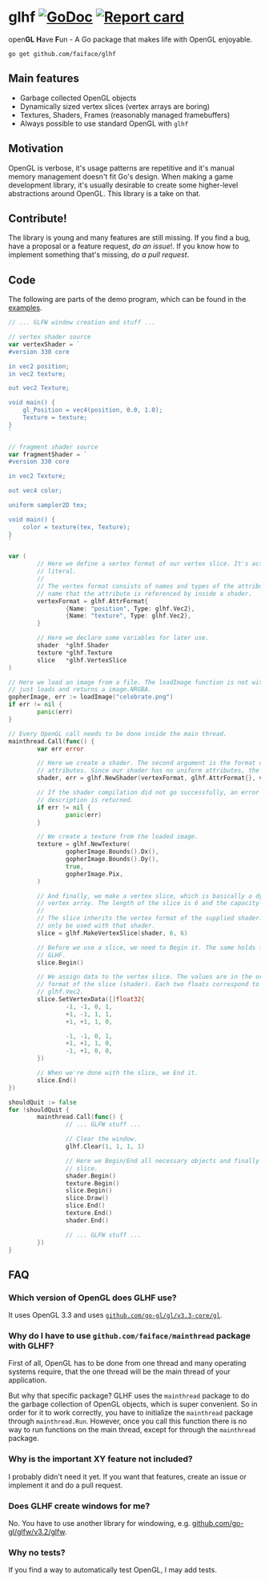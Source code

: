 # glhf [![GoDoc](https://godoc.org/github.com/faiface/glhf?status.svg)](http://godoc.org/github.com/faiface/glhf) [![Report card](https://goreportcard.com/badge/github.com/faiface/glhf)](https://goreportcard.com/report/github.com/faiface/glhf)

open**GL** **H**ave **F**un - A Go package that makes life with OpenGL enjoyable.

```
go get github.com/faiface/glhf
```

## Main features

- Garbage collected OpenGL objects
- Dynamically sized vertex slices (vertex arrays are boring)
- Textures, Shaders, Frames (reasonably managed framebuffers)
- Always possible to use standard OpenGL with `glhf`

## Motivation

OpenGL is verbose, it's usage patterns are repetitive and it's manual memory management doesn't fit
Go's design. When making a game development library, it's usually desirable to create some
higher-level abstractions around OpenGL. This library is a take on that.

## Contribute!

The library is young and many features are still missing. If you find a bug, have a proposal or a
feature request, _do an issue_!. If you know how to implement something that's missing, _do a pull
request_.

## Code

The following are parts of the demo program, which can be found in the [examples](https://github.com/faiface/glhf/tree/master/examples/demo).

```go
// ... GLFW window creation and stuff ...

// vertex shader source
var vertexShader = `
#version 330 core

in vec2 position;
in vec2 texture;

out vec2 Texture;

void main() {
	gl_Position = vec4(position, 0.0, 1.0);
	Texture = texture;
}
`

// fragment shader source
var fragmentShader = `
#version 330 core

in vec2 Texture;

out vec4 color;

uniform sampler2D tex;

void main() {
	color = texture(tex, Texture);
}
`

var (
        // Here we define a vertex format of our vertex slice. It's actually a basic slice
        // literal.
        //
        // The vertex format consists of names and types of the attributes. The name is the
        // name that the attribute is referenced by inside a shader.
        vertexFormat = glhf.AttrFormat{
                {Name: "position", Type: glhf.Vec2},
                {Name: "texture", Type: glhf.Vec2},
        }

        // Here we declare some variables for later use.
        shader  *glhf.Shader
        texture *glhf.Texture
        slice   *glhf.VertexSlice
)

// Here we load an image from a file. The loadImage function is not within the library, it
// just loads and returns a image.NRGBA.
gopherImage, err := loadImage("celebrate.png")
if err != nil {
        panic(err)
}

// Every OpenGL call needs to be done inside the main thread.
mainthread.Call(func() {
        var err error

        // Here we create a shader. The second argument is the format of the uniform
        // attributes. Since our shader has no uniform attributes, the format is empty.
        shader, err = glhf.NewShader(vertexFormat, glhf.AttrFormat{}, vertexShader, fragmentShader)

        // If the shader compilation did not go successfully, an error with a full
        // description is returned.
        if err != nil {
                panic(err)
        }

        // We create a texture from the loaded image.
        texture = glhf.NewTexture(
                gopherImage.Bounds().Dx(),
                gopherImage.Bounds().Dy(),
                true,
                gopherImage.Pix,
        )

        // And finally, we make a vertex slice, which is basically a dynamically sized
        // vertex array. The length of the slice is 6 and the capacity is the same.
        //
        // The slice inherits the vertex format of the supplied shader. Also, it should
        // only be used with that shader.
        slice = glhf.MakeVertexSlice(shader, 6, 6)

        // Before we use a slice, we need to Begin it. The same holds for all objects in
        // GLHF.
        slice.Begin()

        // We assign data to the vertex slice. The values are in the order as in the vertex
        // format of the slice (shader). Each two floats correspond to an attribute of type
        // glhf.Vec2.
        slice.SetVertexData([]float32{
                -1, -1, 0, 1,
                +1, -1, 1, 1,
                +1, +1, 1, 0,

                -1, -1, 0, 1,
                +1, +1, 1, 0,
                -1, +1, 0, 0,
        })

        // When we're done with the slice, we End it.
        slice.End()
})

shouldQuit := false
for !shouldQuit {
        mainthread.Call(func() {
                // ... GLFW stuff ...

                // Clear the window.
                glhf.Clear(1, 1, 1, 1)

                // Here we Begin/End all necessary objects and finally draw the vertex
                // slice.
                shader.Begin()
                texture.Begin()
                slice.Begin()
                slice.Draw()
                slice.End()
                texture.End()
                shader.End()

                // ... GLFW stuff ...
        })
}
```

## FAQ

### Which version of OpenGL does GLHF use?

It uses OpenGL 3.3 and uses
[`github.com/go-gl/gl/v3.3-core/gl`](https://github.com/go-gl/gl/tree/master/v3.3-core/gl).

### Why do I have to use `github.com/faiface/mainthread` package with GLHF?

First of all, OpenGL has to be done from one thread and many operating systems require, that the one
thread will be the main thread of your application.

But why that specific package? GLHF uses the `mainthread` package to do the garbage collection of
OpenGL objects, which is super convenient. So in order for it to work correctly, you have to
initialize the `mainthread` package through `mainthread.Run`. However, once you call this function
there is no way to run functions on the main thread, except for through the `mainthread` package.

### Why is the important XY feature not included?

I probably didn't need it yet. If you want that features, create an issue or implement it and do a
pull request.

### Does GLHF create windows for me?

No. You have to use another library for windowing, e.g.
[github.com/go-gl/glfw/v3.2/glfw](https://github.com/go-gl/glfw/tree/master/v3.2/glfw).

### Why no tests?

If you find a way to automatically test OpenGL, I may add tests.
